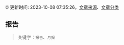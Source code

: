 :alarm_clock: 更新时间: 2023-10-08 07:35:26。[文章来源](/README.md)、[文章分类](/TAGS.md)

## 报告


> 关键字：`报告`、`月报`



